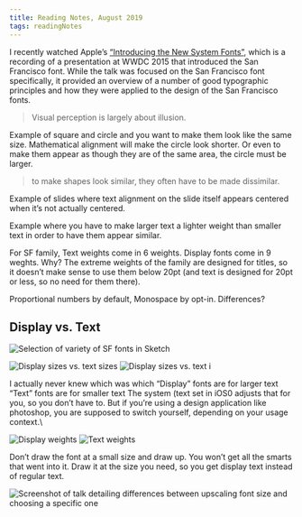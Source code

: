```yaml
---
title: Reading Notes, August 2019
tags: readingNotes
---
```


I recently watched Apple’s [“Introducing the New System Fonts”](https://developer.apple.com/videos/play/wwdc2015/804/), which is a recording of a presentation at WWDC 2015 that introduced the San Francisco font. While the talk was focused on the San Francisco font specifically, it provided an overview of a number of good typographic principles and how they were applied to the design of the San Francisco fonts. 


> Visual perception is largely about illusion.

Example of square and circle and you want to make them look like the same size. Mathematical alignment will make the circle look shorter. Or even to make them appear as though they are of the same area, the circle must be larger.

> to make shapes look similar, they often have to be made dissimilar. 

Example of slides where text alignment on the slide itself appears centered when it’s not actually centered.

Example where you have to make larger text a lighter weight than smaller text in order to have them appear similar.



For SF family, Text weights come in 6 weights. Display fonts come in 9 weghts. Why? The extreme weights of the family are designed for titles, so it doesn’t make sense to use them below 20pt (and text is designed for 20pt or less, so no need for them there).

Proportional numbers by default, Monospace by opt-in. Differences?

## Display vs. Text 

![Selection of variety of SF fonts in Sketch]({{site.imageurl}}/2019/sf-font-selection.png)


![Display sizes vs. text sizes]({{site.imageurl}}/2019/sf-display-vs-text.png)
![Display sizes vs. text i]({{site.imageurl}}/2019/sf-display-vs-text-i.png)

I actually never knew which was which
“Display” fonts are for larger text
“Text” fonts are for smaller text
The system (text set in iOS0 adjusts that for you, so you don’t have to. But if you’re using a design application like photoshop, you are supposed to switch yourself, depending on your usage context.\

![Display weights]({{site.imageurl}}/2019/sf-display-weights.png)
![Text weights]({{site.imageurl}}/2019/sf-text-weights.png)

Don’t draw the font at a small size and draw up. You won’t get all the smarts that went into it. Draw it at the size you need, so you get display text instead of regular text.

![Screenshot of talk detailing differences between upscaling font size and choosing a specific one]({{site.imageurl}}/2019/sf-point-sizes.png)
